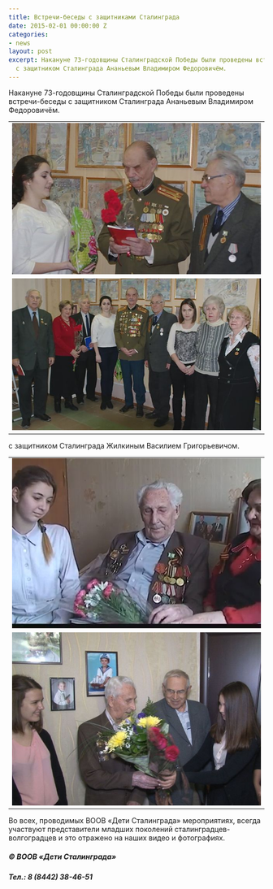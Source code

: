 ```yaml
---
title: Встречи-беседы с защитниками Сталинграда
date: 2015-02-01 00:00:00 Z
categories:
- news
layout: post
excerpt: Накануне 73-годовщины Сталинградской Победы были проведены встречи-беседы
  с защитником Сталинграда Ананьевым Владимиром Федоровичём.
---
```


<p>Накануне 73-годовщины Сталинградской Победы были проведены встречи-беседы с защитником Сталинграда Ананьевым
	Владимиром Федоровичём.</p>
<table class="photo_case">
	<tr>
		<td><a href="/img/26.10.2016/1.jpg" target="_blank"><img class="photo" src="/img/26.10.2016/1_prev.jpg"
					alt=""></a></td>
	</tr>
	<tr>
		<td><a href="/img/26.10.2016/2.jpg" target="_blank"><img class="photo" src="/img/26.10.2016/2_prev.jpg"
					alt=""></a></td>
	</tr>
</table>
<p>с защитником Сталинграда Жилкиным Василием Григорьевичом.</p>
<table class="photo_case">
	<tr>
		<td><a href="/img/26.10.2016/3.jpg" target="_blank"><img class="photo" src="/img/26.10.2016/3_prev.jpg"
					alt=""></a></td>
	</tr>
	<tr>
		<td><a href="/img/26.10.2016/4.jpg" target="_blank"><img class="photo" src="/img/26.10.2016/4_prev.jpg"
					alt=""></a></td>
	</tr>
</table>
<p>Во всех, проводимых ВООВ «Дети Сталинграда» мероприятиях, всегда участвуют представители младших поколений
	сталинградцев-волгоградцев и это отражено на наших видео и фотографиях.</p>
</div>
</div>
<footer class="my_footer">
	<div class="panel panel-default">
		<div class="panel-heading">
			<div class="container-fluid">
				<row>
					<div class="col-lx-6 col-md-6 col-sm-6 col-xs-12">
						<h5 class="title">&copy; ВООВ &#171;Дети Сталинграда&#187;</h5>
					</div>
					<div class="col-lx-6 col-md-6 col-sm-6 col-xs-12">
						<h5 class="tel">Тел.: 8 (8442) 38-46-51</h5>
					</div>
				</row>
			</div>
		</div>
	</div>
</footer>
</div>

<div class="hidden"></div>

<!--[if lt IE 9]>
				<script src="libs/html5shiv/es5-shim.min.js"></script>
				<script src="libs/html5shiv/html5shiv.min.js"></script>
				<script src="libs/html5shiv/html5shiv-printshiv.min.js"></script>
				<script src="libs/respond/respond.min.js"></script>
				<![endif]-->

<!-- Load CSS -->
<script>
	function loadCSS(hf) {
		var ms = document.createElement("link");
		ms.rel = "stylesheet";
		ms.href = hf;
		document.getElementsByTagName("head")[0].appendChild(ms);
	}
	//loadCSS("css/bootstrap.css");
	//loadCSS("bootstrap_skin.css")
	loadCSS("compiled.min.css")
	//loadCSS("libs/animate/animate.css"); //Load Libs CSS: Animate CSS
	loadCSS("_header.min.css"); //Header Styles (compress & paste to header after release)
	//loadCSS("_main.css");                //User Styles: Main
	loadCSS("_media.min.css"); //User Styles: Media
</script>

<!-- Load CSS compiled without Bootstrap & Header styles (after release) -->
<!--
	<script>var ms=document.createElement("link");ms.rel="stylesheet";
		// ms.href="compiled.min.css";document.getElementsByTagName("head")[0].appendChild(ms);
	</script>
-->

<!-- Load Scripts -->
<script>
	var scr = {
		"scripts": [{
				"src": "libs/modernizr/modernizr.js",
				"async": false
			},
			{
				"src": "libs/jquery/jquery-1.11.2.min.js",
				"async": false
			},
			{
				"src": "libs/waypoints/waypoints.min.js",
				"async": false
			},
			{
				"src": "libs/animate/animate-css.js",
				"async": false
			},
			{
				"src": "libs/plugins-scroll/plugins-scroll.js",
				"async": false
			},
			{
				"src": "js/common.js",
				"async": false
			},
			{
				"src": "js/bootstrap.min.js",
				"async": false
			},
		]
	};
	! function (t, n, r) {
		"use strict";
		var c = function (t) {
			if ("[object Array]" !== Object.prototype.toString.call(t)) return !1;
			for (var r = 0; r < t.length; r++) {
				var c = n.createElement("script"),
					e = t[r];
				c.src = e.src, c.async = e.async, n.body.appendChild(c)
			}
			return !0
		};
		t.addEventListener ? t.addEventListener("load", function () {
			c(r.scripts);
		}, !1) : t.attachEvent ? t.attachEvent("onload", function () {
			c(r.scripts)
		}) : t.onload = function () {
			c(r.scripts)
		}
	}(window, document, scr);
</script>
</body>

</html>